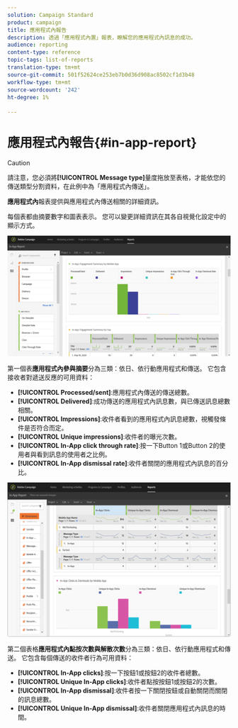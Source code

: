 ```yaml
---
solution: Campaign Standard
product: campaign
title: 應用程式內報告
description: 透過「應用程式內置」報表，瞭解您的應用程式內訊息的成功。
audience: reporting
content-type: reference
topic-tags: list-of-reports
translation-type: tm+mt
source-git-commit: 501f52624ce253eb7b0d36d908ac8502cf1d3b48
workflow-type: tm+mt
source-wordcount: '242'
ht-degree: 1%

---
```



# 應用程式內報告{#in-app-report}

>[!CAUTION]
>
>請注意，您必須將&#x200B;**[!UICONTROL Message type]**&#x200B;量度拖放至表格，才能依您的傳送類型分割資料，在此例中為「應用程式內傳送」。

**應用程式內**&#x200B;報表提供與應用程式內傳送相關的詳細資訊。

每個表都由摘要數字和圖表表示。 您可以變更詳細資訊在其各自視覺化設定中的顯示方式。

![](assets/inapp_report.png)

第一個表&#x200B;**應用程式內參與摘要**&#x200B;分為三類：依日、依行動應用程式和傳送。 它包含接收者對遞送反應的可用資料：

* **[!UICONTROL Processed/sent]**:應用程式內傳送的傳送總數。
* **[!UICONTROL Delivered]**:成功傳送的應用程式內訊息數，與已傳送訊息總數相關。
* **[!UICONTROL Impressions]**:收件者看到的應用程式內訊息總數，視觸發條件是否符合而定。
* **[!UICONTROL Unique impressions]**:收件者的曝光次數。
* **[!UICONTROL In-App click through rate]**:按一下Button 1或Button 2的使用者與看到訊息的使用者之比例。
* **[!UICONTROL In-App dismissal rate]**:收件者關閉的應用程式內訊息的百分比。

![](assets/inapp_report_1.png)

第二個表格&#x200B;**應用程式內點按次數與解散次數**&#x200B;分為三類：依日、依行動應用程式和傳送。 它包含每個傳送的收件者行為可用資料：

* **[!UICONTROL In-App clicks]**:按一下按鈕1或按鈕2的收件者總數。
* **[!UICONTROL Unique In-App clicks]**:收件者點按按鈕1或按鈕2的次數。
* **[!UICONTROL In-App dismissal]**:收件者按一下關閉按鈕或自動關閉而關閉的訊息總數。
* **[!UICONTROL Unique In-App dismissal]**:收件者關閉應用程式內訊息的時間。

